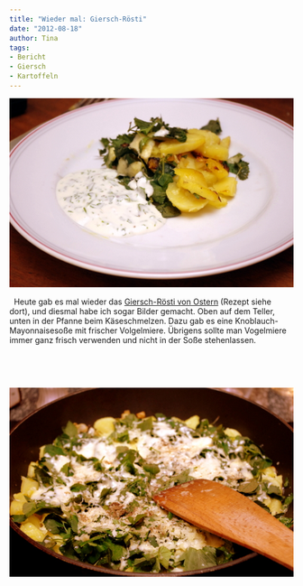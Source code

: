 ```yaml
---
title: "Wieder mal: Giersch-Rösti"
date: "2012-08-18" 
author: Tina
tags:
- Bericht
- Giersch
- Kartoffeln
---
```


![gierschroestiteller](images/gierschroestiteller.jpg)

 
Heute gab es mal wieder das [Giersch-Rösti von Ostern](/posts/2012/04/giersch-kartoffel-rosti-ohne-bild/) (Rezept siehe dort), und diesmal habe ich sogar Bilder gemacht. Oben auf dem Teller, unten in der Pfanne beim Käseschmelzen. Dazu gab es eine Knoblauch-Mayonnaisesoße mit frischer Volgelmiere. Übrigens sollte man Vogelmiere immer ganz frisch verwenden und nicht in der Soße stehenlassen.

 

 

![gierschroestipfanne](images/gierschroestipfanne.jpg)
